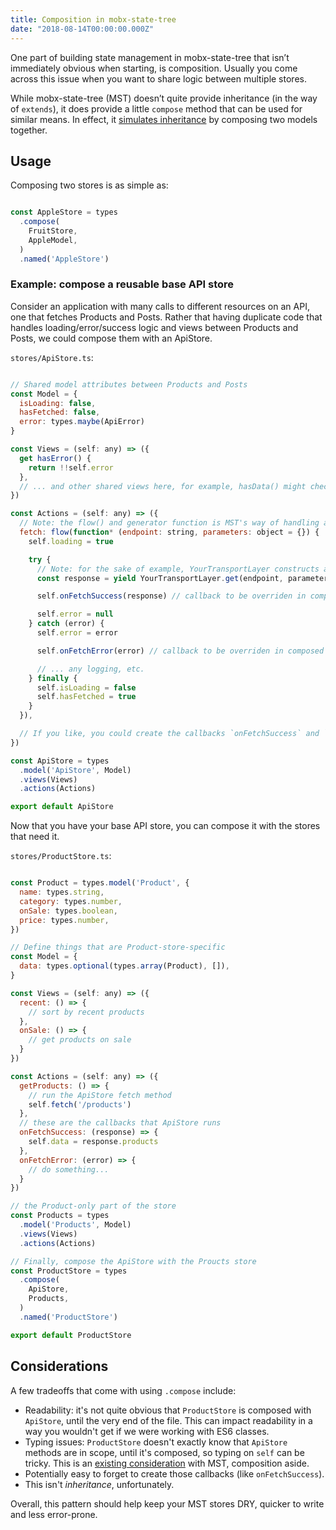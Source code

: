 ```yaml
---
title: Composition in mobx-state-tree
date: "2018-08-14T00:00:00.000Z"
---
```


One part of building state management in mobx-state-tree that isn’t immediately obvious when starting, is composition. Usually you come across this issue when you want to share logic between multiple stores.

While mobx-state-tree (MST) doesn’t quite provide inheritance (in the way of `extends`), it does provide a little `compose` method that can be used for similar means. In effect, it [simulates inheritance](https://github.com/mobxjs/mobx-state-tree#simulate-inheritance-by-using-type-composition) by composing two models together.

## Usage

Composing two stores is as simple as:

```javascript

const AppleStore = types
  .compose(
    FruitStore,
    AppleModel,
  )
  .named('AppleStore')

```

### Example: compose a reusable base API store

Consider an application with many calls to different resources on an API, one that fetches Products and Posts. Rather that having duplicate code that handles loading/error/success logic and views between Products and Posts, we could compose them with an ApiStore.

`stores/ApiStore.ts`:

```javascript

// Shared model attributes between Products and Posts
const Model = {
  isLoading: false,
  hasFetched: false,
  error: types.maybe(ApiError)
}

const Views = (self: any) => ({
  get hasError() {
    return !!self.error
  },
  // ... and other shared views here, for example, hasData() might check if there are items in a self.data array
})

const Actions = (self: any) => ({
  // Note: the flow() and generator function is MST's way of handling asynchronous actions
  fetch: flow(function* (endpoint: string, parameters: object = {}) {
    self.loading = true

    try {
      // Note: for the sake of example, YourTransportLayer constructs a URL and performs a window.fetch()
      const response = yield YourTransportLayer.get(endpoint, parameters)

      self.onFetchSuccess(response) // callback to be overriden in composed model

      self.error = null
    } catch (error) {
      self.error = error

      self.onFetchError(error) // callback to be overriden in composed model

      // ... any logging, etc.
    } finally {
      self.isLoading = false
      self.hasFetched = true
    }
  }),

  // If you like, you could create the callbacks `onFetchSuccess` and `onFetchError` with a simple error log to remind you to define these in your Products and Posts models
})

const ApiStore = types
  .model('ApiStore', Model)
  .views(Views)
  .actions(Actions)

export default ApiStore

```

Now that you have your base API store, you can compose it with the stores that need it.

`stores/ProductStore.ts`:

```javascript

const Product = types.model('Product', {
  name: types.string,
  category: types.number,
  onSale: types.boolean,
  price: types.number,
})

// Define things that are Product-store-specific
const Model = {
  data: types.optional(types.array(Product), []),
}

const Views = (self: any) => ({
  recent: () => {
    // sort by recent products
  },
  onSale: () => {
    // get products on sale
  }
})

const Actions = (self: any) => ({
  getProducts: () => {
    // run the ApiStore fetch method
    self.fetch('/products')
  },
  // these are the callbacks that ApiStore runs
  onFetchSuccess: (response) => {
    self.data = response.products
  },
  onFetchError: (error) => {
    // do something...
  }
})

// the Product-only part of the store
const Products = types
  .model('Products', Model)
  .views(Views)
  .actions(Actions)

// Finally, compose the ApiStore with the Proucts store
const ProductStore = types
  .compose(
    ApiStore,
    Products,
  )
  .named('ProductStore')

export default ProductStore

```

## Considerations

A few tradeoffs that come with using `.compose` include:

* Readability: it's not quite obvious that `ProductStore` is composed with `ApiStore`, until the very end of the file. This can impact readability in a way you wouldn't get if we were working with ES6 classes.
* Typing issues: `ProductStore` doesn't exactly know that `ApiStore` methods are in scope, until it's composed, so typing on `self` can be tricky. This is an [existing consideration](https://github.com/mobxjs/mobx-state-tree#typing-self-in-actions-and-views) with MST, composition aside.
* Potentially easy to forget to create those callbacks (like `onFetchSuccess`).
* This isn't _inheritance_, unfortunately.


Overall, this pattern should help keep your MST stores DRY, quicker to write and less error-prone.
